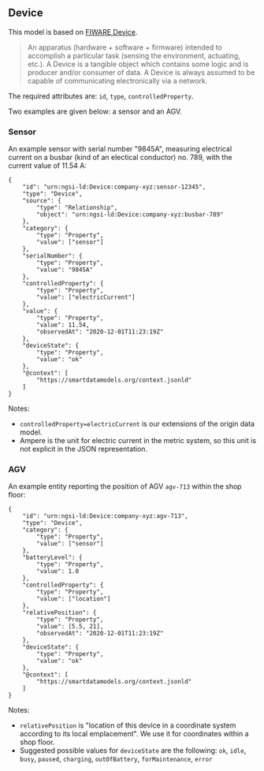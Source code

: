 ## Device

This model is based on [FIWARE Device](https://github.com/smart-data-models/dataModel.Device/blob/master/Device/doc/spec.md).

> An apparatus (hardware + software + firmware) intended to accomplish a particular task (sensing the environment, actuating, etc.). A Device is a tangible object which contains some logic and is producer and/or consumer of data. A Device is always assumed to be capable of communicating electronically via a network.

The required attributes are: `id`, `type`, `controlledProperty`.

Two examples are given below: a sensor and an AGV.

### Sensor

An example sensor with serial number "9845A", 
measuring electrical current on a busbar (kind of an electical conductor) no. 789, 
with the current value of 11.54 A:

```
{
    "id": "urn:ngsi-ld:Device:company-xyz:sensor-12345",
    "type": "Device",
    "source": {
        "type": "Relationship",
        "object": "urn:ngsi-ld:Device:company-xyz:busbar-789"
    },
    "category": {
        "type": "Property",
        "value": ["sensor"]
    },
    "serialNumber": {
        "type": "Property",
        "value": "9845A"
    },
    "controlledProperty": {
        "type": "Property",
        "value": ["electricCurrent"]
    },
    "value": {
        "type": "Property",
        "value": 11.54,
        "observedAt": "2020-12-01T11:23:19Z"
    },
    "deviceState": {
        "type": "Property",
        "value": "ok"
    },
    "@context": [
        "https://smartdatamodels.org/context.jsonld"
    ]
}
```

Notes:
- `controlledProperty=electricCurrent` is our extensions of the origin data model.  
- Ampere is the unit for electric current in the metric system,
so this unit is not explicit in the JSON representation.

### AGV

An example entity reporting the position of AGV `agv-713` within the shop floor:

```
{
    "id": "urn:ngsi-ld:Device:company-xyz:agv-713",
    "type": "Device",
    "category": {
        "type": "Property",
        "value": ["sensor"]
    },
    "batteryLevel": {
        "type": "Property",
        "value": 1.0
    },
    "controlledProperty": {
        "type": "Property",
        "value": ["location"]
    },
    "relativePosition": {
        "type": "Property",
        "value": [5.5, 21],
        "observedAt": "2020-12-01T11:23:19Z"
    },
    "deviceState": {
        "type": "Property",
        "value": "ok"
    },
    "@context": [
        "https://smartdatamodels.org/context.jsonld"
    ]
}
```

Notes:
- `relativePosition` is "location of this device in a coordinate system according to its local emplacement".
We use it for coordinates within a shop floor.
- Suggested possible values for `deviceState` are the following:
`ok`, `idle`, `busy`, `paused`, `charging`, `outOfBattery`, `forMaintenance`, `error`
